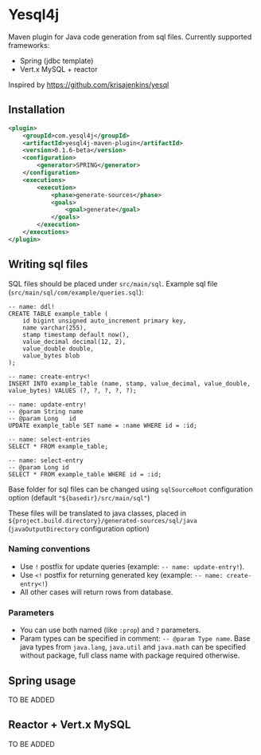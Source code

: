 # Yesql4j
Maven plugin for Java code generation from sql files.
Currently supported frameworks:
- Spring (jdbc template)
- Vert.x MySQL + reactor

Inspired by https://github.com/krisajenkins/yesql

## Installation
```xml
<plugin>
    <groupId>com.yesql4j</groupId>
    <artifactId>yesql4j-maven-plugin</artifactId>
    <version>0.1.6-beta</version>
    <configuration>
        <generator>SPRING</generator>
    </configuration>
    <executions>
        <execution>
            <phase>generate-sources</phase>
            <goals>
                <goal>generate</goal>
            </goals>
        </execution>
    </executions>
</plugin>
```
## Writing sql files
SQL files should be placed under `src/main/sql`.
Example sql file (`src/main/sql/com/example/queries.sql`):
```mysql
-- name: ddl!
CREATE TABLE example_table (
    id bigint unsigned auto_increment primary key,
    name varchar(255),
    stamp timestamp default now(),
    value_decimal decimal(12, 2),
    value_double double,
    value_bytes blob
);

-- name: create-entry<!
INSERT INTO example_table (name, stamp, value_decimal, value_double, value_bytes) VALUES (?, ?, ?, ?, ?);

-- name: update-entry!
-- @param String name
-- @param Long   id
UPDATE example_table SET name = :name WHERE id = :id;

-- name: select-entries
SELECT * FROM example_table;

-- name: select-entry
-- @param Long id
SELECT * FROM example_table WHERE id = :id;
```
Base folder for sql files can be changed using `sqlSourceRoot` configuration option (default `"${basedir}/src/main/sql"`)

These files will be translated to java classes, placed in `${project.build.directory}/generated-sources/sql/java` (`javaOutputDirectory` configuration option)

### Naming conventions
* Use `!` postfix for update queries (example: `-- name: update-entry!`).
* Use `<!` postfix for returning generated key (example: `-- name: create-entry<!`)
* All other cases will return rows from database.

### Parameters
* You can use both named (like `:prop`) and `?` parameters.
* Param types can be specified in comment: `-- @param Type name`. Base java types from `java.lang`, `java.util` and `java.math` can be specified without package, full class name with package required otherwise.

## Spring usage
TO BE ADDED
## Reactor + Vert.x MySQL
TO BE ADDED